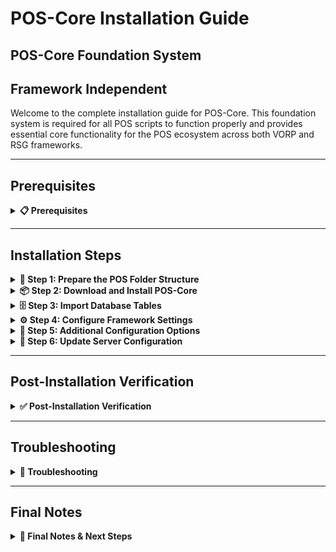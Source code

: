 # POS-Core Installation Guide

## POS-Core Foundation System

## Framework Independent

Welcome to the complete installation guide for POS-Core. This foundation system is required for all POS scripts to function properly and provides essential core functionality for the POS ecosystem across both VORP and RSG frameworks.

***

## Prerequisites
<details>

<summary><strong>📋 Prerequisites</strong></summary>

Before beginning the installation process, ensure you have:

* **Server access** with file modification permissions
* **Keymaster** access for script downloads
* **Recent server backup** (highly recommended)

{% hint style="warning" %}
Always backup your server before installing new scripts. POS-Core is a foundation system that other POS scripts depend on.
{% endhint %}

</details>

***

## Installation Steps

<details>

<summary><strong>🚀 Step 1: Prepare the POS Folder Structure</strong></summary>

First, you need to create the proper folder structure for POS scripts:

1. Navigate to your server's `resources` folder
2. Check if a `[POS]` folder exists (note the square brackets)
3. If it doesn't exist, create a new folder named exactly: `[POS]`

```
server/
└── resources/
   └── [POS]/          ← Create this folder
```

{% hint style="info" %}
**Note**: The square brackets `[POS]` are essential for proper resource categorization in RedM.
{% endhint %}

</details>

<details>

<summary><strong>📦 Step 2: Download and Install POS-Core</strong></summary>

POS-Core is the foundation script required for all POS scripts to function properly:

1. Access your **Keymaster** account
2. Download the **POS-Core** script
3. Extract the downloaded files
4. Place the `POS-Core` folder inside your `[POS]` directory

```
[POS]/
└── POS-Core/
```

</details>

<details>

<summary><strong>🗄️ Step 3: Import Database Tables</strong></summary>

{% hint style="danger" %}
**Critical Database Step**: The script requires specific database tables to function properly.
{% endhint %}

Before proceeding with the installation, you must import the required database structure:

1. Navigate to the `[POS]/POS-Core/sql/` folder
2. **Open** your database management tool (phpMyAdmin, HeidiSQL, etc.)
3. **Select** your server's database
4. **Import** or **execute** the SQL file(s) found in the sql folder

```sql
-- Example: Execute the SQL file in your database
-- This will create the necessary tables for POS-Core
```

{% hint style="info" %}
**Database Tools**: You can use phpMyAdmin, HeidiSQL, MySQL Workbench, or the command line to execute the SQL files.
{% endhint %}

**Verify Database Import:**

* Check that new tables have been created in your database
* Look for tables with names starting with `pos_` or similar
* Ensure no errors occurred during the import process

</details>

<details>

<summary><strong>⚙️ Step 4: Configure Framework Settings</strong></summary>

Configure POS-Core for your specific framework:

1. Navigate to `resources/[POS]/POS-Core/fxmanifest.lua`
2. **Locate** the framework configuration line
3. **Set** the framework to your desired option:

```lua
framework "vorp" -- USE vorp/rsg/redemrp/custom
```

**Available Framework Options:**
- `"vorp"` - For VORP Framework
- `"rsg"` - For RSG Framework  
- `"redemrp"` - For RedEM:RP Framework
- `"custom"` - For Custom Framework Integration

**Examples:**

**For VORP Framework:**
```lua
framework "vorp"
```

**For RSG Framework:**
```lua
framework "rsg"
```

**For RedEM:RP Framework:**
```lua
framework "redemrp"
```

**For Custom Framework:**
```lua
framework "custom"
```

{% hint style="info" %}
**Custom Framework**: When using `"custom"`, you need to configure the integration in `server/customFramework.lua` file.
{% endhint %}

</details>

<details>

<summary><strong>🔧 Step 5: Additional Configuration Options</strong></summary>

POS-Core provides several configuration options for advanced users:

**Main Configuration File:**
* Navigate to `resources/[POS]/POS-Core/shared/config.lua`
* This file contains the main configuration settings for POS-Core

**Custom Framework Integration:**
* If you want to use a custom framework, navigate to `resources/[POS]/POS-Core/server/customFramework.lua`
* Edit this file to integrate with your custom framework
* Make sure to set the framework to `'Custom'` in the fxmanifest.lua

**Override Default Framework Settings:**
* Navigate to `resources/[POS]/POS-Core/shared/overrides.lua`
* Use this file to override default framework settings without modifying core files
* This allows you to customize framework behavior while keeping updates clean

{% hint style="info" %}
**Configuration Priority:**
1. **fxmanifest.lua**: Select your framework
2. **config.lua**: Main configuration settings
3. **overrides.lua**: Override default framework settings
4. **customFramework.lua**: Custom framework integration (if using 'Custom')
{% endhint %}

</details>

<details>

<summary><strong>🔧 Step 6: Update Server Configuration</strong></summary>

Configure your server.cfg with the proper load order:

1. Open your `server.cfg` file
2. **Add** `ensure POS-Core` directly after your framework core and inventory:

**For VORP Framework:**
```cfg
# VORP Framework
ensure vorp_core
ensure vorp_inventory
ensure POS-Core          ← Add this line here
```

**For RSG Framework:**
```cfg
# RSG Framework
ensure rsg-core
ensure rsg-inventory
ensure POS-Core          ← Add this line here
```

**For RedEM:RP Framework:**
```cfg
# RedEM:RP Framework
ensure redemrp_core
ensure redemrp_inventory
ensure POS-Core          ← Add this line here
```

{% hint style="warning" %}
**Load Order is Critical:** Make sure POS-Core loads after your framework core and inventory scripts but before any other POS scripts.
{% endhint %}

</details>

***

## Post-Installation Verification
<details>

<summary><strong>✅ Post-Installation Verification</strong></summary>

#### Testing Your Installation

1. **Start your server** and monitor the console for errors
2. **Join with a test character** and verify:
   * No console errors related to POS-Core
   * Framework integration working properly
   * Database connections established

#### Common Success Indicators

* ✅ No console errors related to POS-Core
* ✅ Framework integration messages appear in console
* ✅ Database tables are accessible
* ✅ Server starts without POS-Core related errors

</details>

***

## Troubleshooting

<details>

<summary><strong>🔧 Troubleshooting</strong></summary>

#### Common Issues

**Console Errors About Load Order**

* Verify POS-Core is loaded after your framework core
* Check that framework core loads before POS-Core

**Database Connection Issues**

* Confirm database settings are properly configured
* Check that all SQL files were imported successfully
* Verify database tables exist and have correct permissions

**Framework Integration Issues**

* Ensure the correct framework is specified in fxmanifest.lua using the format: `framework "frameworkname"`
* Available options: "vorp", "rsg", "redemrp", "custom"
* Check shared/config.lua for proper configuration settings
* If using "custom", verify server/customFramework.lua is properly configured
* Check shared/overrides.lua for any conflicting settings

#### Getting Support

If you encounter issues not covered here:

1. **Check Console**: Look for specific error messages
2. **Verify Steps**: Ensure each installation step was completed
3. **Contact Support**: Reach out with console logs and specific error descriptions

</details>

***

## Final Notes 

<details>

<summary><strong>📝 Final Notes & Next Steps</strong></summary>

{% hint style="success" %}
**Installation Complete!**\
Your POS-Core foundation system is now installed and ready for use.
{% endhint %}

#### Important Reminders

* POS-Core must be installed before any other POS scripts
* Keep your database backup safe for recovery purposes
* Monitor server performance after installation
* Regular backups are essential for server stability

#### Next Steps

* Install other POS scripts (like POS-Inventory)
* Configure script-specific settings as needed
* Test functionality with your chosen framework
* Review documentation for additional POS scripts

Your RedM server now has the POS-Core foundation system installed and ready to support the entire POS ecosystem!

</details>

